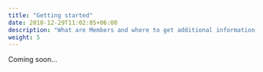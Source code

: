 ```yaml
---
title: "Getting started"
date: 2018-12-29T11:02:05+06:00
description: "What are Members and where to get additional information."
weight: 5
---
```


Coming soon...

